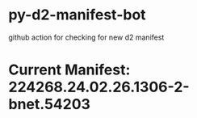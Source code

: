 # py-d2-manifest-bot
github action for checking for new d2 manifest

# Current Manifest: 224268.24.02.26.1306-2-bnet.54203